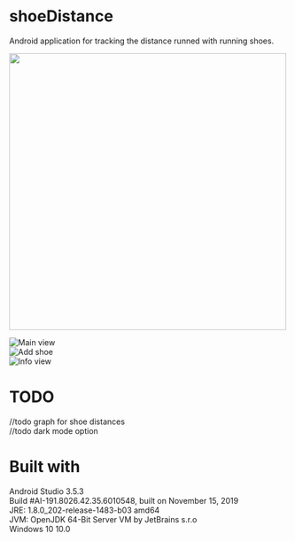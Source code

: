 
# shoeDistance
Android application for tracking the distance runned with running shoes.

<img src="https://github.com/koneella/shoeDistance/blob/master/pics/Screenshot_20200203-093955__01.jpg" width="500">


![Main view](https://github.com/koneella/shoeDistance/blob/master/pics/Screenshot_20200203-093955__01.jpg)  
![Add shoe](https://github.com/koneella/shoeDistance/blob/master/pics/Screenshot_20200203-094014__02.jpg)  
![Info view](https://github.com/koneella/shoeDistance/blob/master/pics/Screenshot_20200203-094001__01.jpg)  

# TODO
//todo graph for shoe distances  
//todo dark mode option  


# Built with
Android Studio 3.5.3  
Build #AI-191.8026.42.35.6010548, built on November 15, 2019  
JRE: 1.8.0_202-release-1483-b03 amd64  
JVM: OpenJDK 64-Bit Server VM by JetBrains s.r.o  
Windows 10 10.0   



